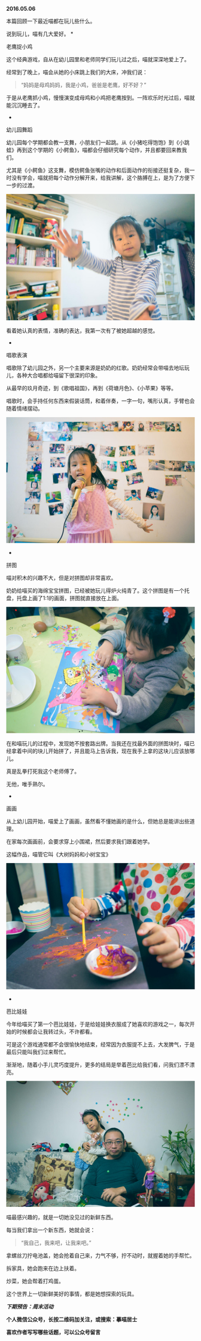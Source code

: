 
          
            
**2016.05.06**

本篇回顾一下最近喵都在玩儿些什么。

说到玩儿，喵有几大爱好。
* 

老鹰捉小鸡

这个经典游戏，自从在幼儿园里和老师同学们玩儿过之后，喵就深深地爱上了。

经常到了晚上，喵会从她的小床跳上我们的大床，冲我们说：
>“妈妈是母鸡妈妈，我是小鸡，爸爸是老鹰，好不好？”



于是从老鹰抓小鸡，慢慢演变成母鸡和小鸡把老鹰按到。一阵欢乐时光过后，喵就能沉沉睡去了。

* 

幼儿园舞蹈

幼儿园每个学期都会教一支舞，小朋友们一起跳。从《小猪吃得饱饱》到《小跳蛙》再到这个学期的《小鳄鱼》，喵都会仔细研究每个动作，并且都要回来教我们。

尤其是《小鳄鱼》这支舞，模仿鳄鱼张嘴的动作和后面动作的衔接还挺复杂，我一时没有学会，喵就把每个动作分解开来，给我讲解，这个胳膊在上，是为了方便下一步的过渡。



![](img/51001-a5207a0d12495e41.jpg)




看着她认真的表情，准确的表达，我第一次有了被她超越的感觉。

* 

唱歌表演

唱歌除了幼儿园之外，另一个主要来源是奶奶的红歌。奶奶经常会带喵去地坛玩儿，各种大合唱都给喵留下很深的印象。

从最早的玖月奇迹，到《歌唱祖国》，再到《荷塘月色》、《小苹果》等等。

唱歌时，会手持任何东西来假装话筒，和着伴奏，一字一句，嘴形认真，手臂也会随着情绪摆动。



![](img/51001-a4812b09d45c7db1.jpg)




* 

拼图

喵对积木的兴趣不大，但是对拼图却非常喜欢。

奶奶给喵买的海绵宝宝拼图，已经被她玩儿得炉火纯青了。这个拼图是有一个托盘，托盘上画了1:1的画面，拼图就直接放在上面。



![](img/51001-411b7a2b2c8fc65e.jpg)




在和喵玩儿的过程中，发现她不按套路出牌。当我还在找最外面的拼图块时，喵已经拿着中间的块儿开始拼了，并且能马上告诉我，现在我手上拿的这块儿应该放哪儿。

真是乱拳打死我这个老师傅了。

无他，唯手熟尔。

* 

画画

从上幼儿园开始，喵爱上了画画，虽然看不懂她画的是什么，但她总是能讲出些道理。

在家每次画画前，会要求穿上小围裙，然后要求我们跟着她学。

这幅作品，喵管它叫《大树妈妈和小树宝宝》



![](img/51001-9a2329264a51e49a.jpg)




* 

芭比娃娃

今年给喵买了第一个芭比娃娃，于是给娃娃换衣服成了她喜欢的游戏之一，每次开始的时候都会让我转过头，不许都看。

可是这个游戏通常都不会很愉快地结束，经常因为衣服提不上去，大发脾气，于是最后只能叫我们过来帮忙。

渐渐地，随着小手儿灵巧度提升，更多的结局是举着芭比给我们看，问我们漂不漂亮。



![](img/51001-8307392f6656c5e5.jpg)






喵最感兴趣的，就是一切她没见过的新鲜东西。

每当我们拿出一个新东西，她就会说：
>“我自己，我来吧，让我来吧。”



拿螺丝刀拧电池盖，她会抢着自己来，力气不够，拧不动时，就握着她的手帮忙。

拆家具，她会跑来在边上扶着。

炒菜，她会帮着打鸡蛋。

这个世界上一切新鲜美好的事情，都是她想探索的玩具。


***下期预告：周末活动***


**个人微信公众号，长按二维码加关注，或搜索：摹喵居士**

**喜欢作者写写哪些话题，可以公众号留言**




          
        